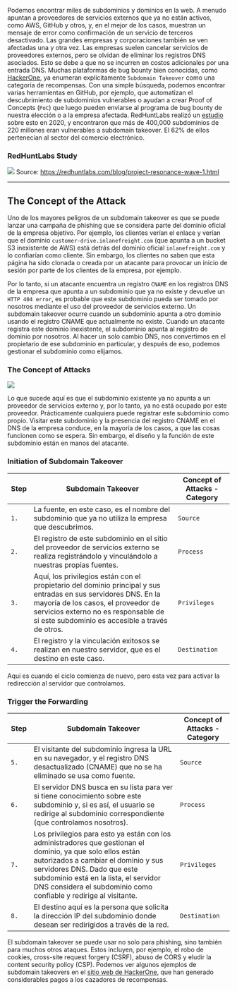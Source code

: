 Podemos encontrar miles de subdominios y dominios en la web. A menudo apuntan a proveedores de servicios externos que ya no están activos, como AWS, GitHub y otros, y, en el mejor de los casos, muestran un mensaje de error como confirmación de un servicio de terceros desactivado. Las grandes empresas y corporaciones también se ven afectadas una y otra vez. Las empresas suelen cancelar servicios de proveedores externos, pero se olvidan de eliminar los registros DNS asociados. Esto se debe a que no se incurren en costos adicionales por una entrada DNS. Muchas plataformas de bug bounty bien conocidas, como [HackerOne](https://www.hackerone.com/), ya enumeran explícitamente `Subdomain Takeover` como una categoría de recompensas. Con una simple búsqueda, podemos encontrar varias herramientas en GitHub, por ejemplo, que automatizan el descubrimiento de subdominios vulnerables o ayudan a crear Proof of Concepts (`PoC`) que luego pueden enviarse al programa de bug bounty de nuestra elección o a la empresa afectada. RedHuntLabs realizó un [estudio](https://redhuntlabs.com/blog/project-resonance-wave-1.html) sobre esto en 2020, y encontraron que más de 400,000 subdominios de 220 millones eran vulnerables a subdomain takeover. El 62% de ellos pertenecían al sector del comercio electrónico.

### RedHuntLabs Study

![](https://i0.wp.com/redhuntlabs.com/wp-content/uploads/2020/11/image-3.png) Source: https://redhuntlabs.com/blog/project-resonance-wave-1.html

---

## The Concept of the Attack

Uno de los mayores peligros de un subdomain takeover es que se puede lanzar una campaña de phishing que se considera parte del dominio oficial de la empresa objetivo. Por ejemplo, los clientes verían el enlace y verían que el dominio `customer-drive.inlanefreight.com` (que apunta a un bucket S3 inexistente de AWS) está detrás del dominio oficial `inlanefreight.com` y lo confiarían como cliente. Sin embargo, los clientes no saben que esta página ha sido clonada o creada por un atacante para provocar un inicio de sesión por parte de los clientes de la empresa, por ejemplo.

Por lo tanto, si un atacante encuentra un registro `CNAME` en los registros DNS de la empresa que apunta a un subdominio que ya no existe y devuelve un `HTTP 404 error`, es probable que este subdominio pueda ser tomado por nosotros mediante el uso del proveedor de servicios externo. Un subdomain takeover ocurre cuando un subdominio apunta a otro dominio usando el registro CNAME que actualmente no existe. Cuando un atacante registra este dominio inexistente, el subdominio apunta al registro de dominio por nosotros. Al hacer un solo cambio DNS, nos convertimos en el propietario de ese subdominio en particular, y después de eso, podemos gestionar el subdominio como elijamos.

### The Concept of Attacks

![](https://academy.hackthebox.com/storage/modules/116/attack_concept2.png)

Lo que sucede aquí es que el subdominio existente ya no apunta a un proveedor de servicios externo y, por lo tanto, ya no está ocupado por este proveedor. Prácticamente cualquiera puede registrar este subdominio como propio. Visitar este subdominio y la presencia del registro CNAME en el DNS de la empresa conduce, en la mayoría de los casos, a que las cosas funcionen como se espera. Sin embargo, el diseño y la función de este subdominio están en manos del atacante.

### Initiation of Subdomain Takeover

|**Step**|**Subdomain Takeover**|**Concept of Attacks - Category**|
|---|---|---|
|`1.`|La fuente, en este caso, es el nombre del subdominio que ya no utiliza la empresa que descubrimos.|`Source`|
|`2.`|El registro de este subdominio en el sitio del proveedor de servicios externo se realiza registrándolo y vinculándolo a nuestras propias fuentes.|`Process`|
|`3.`|Aquí, los privilegios están con el propietario del dominio principal y sus entradas en sus servidores DNS. En la mayoría de los casos, el proveedor de servicios externo no es responsable de si este subdominio es accesible a través de otros.|`Privileges`|
|`4.`|El registro y la vinculación exitosos se realizan en nuestro servidor, que es el destino en este caso.|`Destination`|

Aquí es cuando el ciclo comienza de nuevo, pero esta vez para activar la redirección al servidor que controlamos.

### Trigger the Forwarding

|**Step**|**Subdomain Takeover**|**Concept of Attacks - Category**|
|---|---|---|
|`5.`|El visitante del subdominio ingresa la URL en su navegador, y el registro DNS desactualizado (CNAME) que no se ha eliminado se usa como fuente.|`Source`|
|`6.`|El servidor DNS busca en su lista para ver si tiene conocimiento sobre este subdominio y, si es así, el usuario se redirige al subdominio correspondiente (que controlamos nosotros).|`Process`|
|`7.`|Los privilegios para esto ya están con los administradores que gestionan el dominio, ya que solo ellos están autorizados a cambiar el dominio y sus servidores DNS. Dado que este subdominio está en la lista, el servidor DNS considera el subdominio como confiable y redirige al visitante.|`Privileges`|
|`8.`|El destino aquí es la persona que solicita la dirección IP del subdominio donde desean ser redirigidos a través de la red.|`Destination`|

El subdomain takeover se puede usar no solo para phishing, sino también para muchos otros ataques. Estos incluyen, por ejemplo, el robo de cookies, cross-site request forgery (CSRF), abuso de CORS y eludir la content security policy (CSP). Podemos ver algunos ejemplos de subdomain takeovers en el [sitio web de HackerOne](https://hackerone.com/hacktivity?querystring=%22subdomain%20takeover%22), que han generado considerables pagos a los cazadores de recompensas.